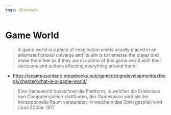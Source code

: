 ```yaml
---
tags: Glossary
---
```

# Game World
> A game world is a place of imagination and is usually placed in an alternate fictional universe and its aim is to immerse the player and make them feel as if they are in control of this game world with their decisions and actions affecting everything around them.

- https://ecampusontario.pressbooks.pub/gamedesigndevelopmenttextbook/chapter/what-is-a-game-world/

> Eine Gameworld bezeichnet die Plattform, in welcher die Erlebnisse von Computerspielen stattfinden, der Gamespace wird als der konzeptionelle Raum verstanden, in welchem das Spiel gespielt wird (Juul 2005a: 197)